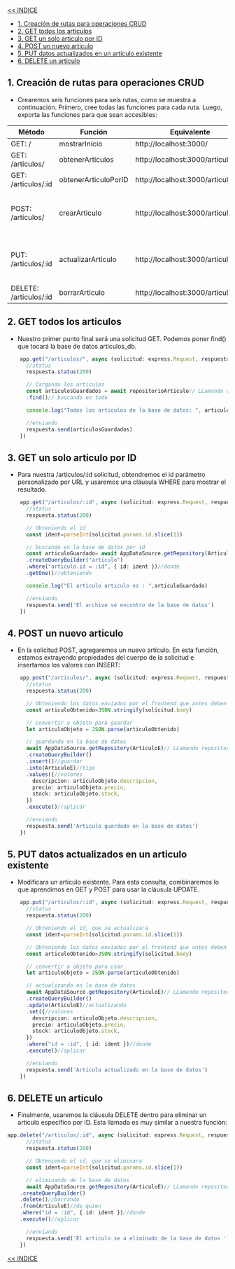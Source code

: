 [<< INDICE](../../README.md)
- [1. Creación de rutas para operaciones CRUD](#1-creación-de-rutas-para-operaciones-crud)
- [2. GET todos los articulos](#2-get-todos-los-articulos)
- [3. GET un solo articulo por ID](#3-get-un-solo-articulo-por-id)
- [4. POST un nuevo articulo](#4-post-un-nuevo-articulo)
- [5. PUT datos actualizados en un articulo existente](#5-put-datos-actualizados-en-un-articulo-existente)
- [6. DELETE un articulo](#6-delete-un-articulo)
## 1. Creación de rutas para operaciones CRUD
- Crearemos seis funciones para seis rutas, como se muestra a continuación. Primero, cree todas las funciones para cada ruta. Luego, exporta las funciones para que sean accesibles:


| Método | Función | Equivalente | Body |
| --------- | --------- | --------- | --------- |
| GET: / | mostrarInicio   | http://localhost:3000/ | no tiene |
| GET: /articulos/ | obtenerArticulos | http://localhost:3000/articulos | no tiene |
| GET: /articulos/:id | obtenerArticuloPorID | http://localhost:3000/articulos/:1 | no tiene |
| POST: /articulos/ | crearArticulo | http://localhost:3000/articulos/ | { "descripcion": "Pepsi", "precio": 113, "stock": 37 } |
| PUT: /articulos/:id | actualizarArticulo | http://localhost:3000/articulos/:7 | { descripcion": "PepsiCola", "precio": 10, "stock": 20 } |
| DELETE: /articulos/:id | borrarArticulo | http://localhost:3000/articulos:1 | no tiene |
## 2. GET todos los articulos
- Nuestro primer punto final será una solicitud GET. Podemos poner find() que tocará la base de datos articulos_db.
```ts
    app.get("/articulos/", async (solicitud: express.Request, respuesta: express.Response) => {
      //status
      respuesta.status(200)

      // Cargando los articulos
      const articulosGuardados = await repositorioArticulo// LLamando repositorio de articulo
      .find()// buscando en todo

      console.log("Todos los articulos de la base de datos: ", articulosGuardados)

      //enviando
      respuesta.send(articulosGuardados)
    })
```
## 3. GET un solo articulo por ID
- Para nuestra /articulos/:id solicitud, obtendremos el id parámetro personalizado por URL y usaremos una cláusula WHERE para mostrar el resultado.


```ts
    app.get("/articulos/:id", async (solicitud: express.Request, respuesta: express.Response) => {
      //status
      respuesta.status(200)

      // Obteniendo el id
      const ident=parseInt(solicitud.params.id.slice(1))

      // buscando en la base de datos por id
      const articuloGuardado= await AppDataSource.getRepository(ArticuloE)// LLamando repositorio de articulo
      .createQueryBuilder("articulo")
      .where("articulo.id = :id", { id: ident })//donde
      .getOne()//obteniendo

      console.log("El articulo articulo es : ",articuloGuardado)

      //enviando
      respuesta.send('El archivo se encontro de la base de datos')
    })
```
## 4. POST un nuevo articulo
- En la solicitud POST, agregaremos un nuevo articulo. En esta función, estamos extrayendo propiedades del cuerpo de la solicitud e insertamos los valores con INSERT:
```ts
    app.post("/articulos/", async (solicitud: express.Request, respuesta: express.Response) => {
      //status
      respuesta.status(200)

      // Obteniendo los datos enviados por el frontend que antes deben convertirse a json
      const articuloObtenido=JSON.stringify(solicitud.body)

      // convertir a objeto para guardar
      let articuloObjeto = JSON.parse(articuloObtenido)

      // guardando en la base de datos
      await AppDataSource.getRepository(ArticuloE)// LLamando repositorio de articulo
      .createQueryBuilder()
      .insert()//guardar
      .into(ArticuloE)//tipo
      .values({//valores
        descripcion: articuloObjeto.descripcion,
        precio: articuloObjeto.precio,
        stock: articuloObjeto.stock,
      })
      .execute()//aplicar

      //enviando
      respuesta.send('Articulo guardado en la base de datos')
    })
```
## 5. PUT datos actualizados en un articulo existente
- Modificara un articulo existente. Para esta consulta, combinaremos lo que aprendimos en GET y POST para usar la cláusula UPDATE.

```ts
    app.put("/articulos/:id", async (solicitud: express.Request, respuesta: express.Response) => {
      //status
      respuesta.status(200)

      // Obteniendo el id, que se actualizara
      const ident=parseInt(solicitud.params.id.slice(1))

      // Obteniendo los datos enviados por el frontend que antes deben convertirse a json
      const articuloObtenido=JSON.stringify(solicitud.body)

      // convertir a objeto para usar
      let articuloObjeto = JSON.parse(articuloObtenido)

      // actualizando en la base de datos
      await AppDataSource.getRepository(ArticuloE)// LLamando repositorio de articulo
      .createQueryBuilder()
      .update(ArticuloE)//actualizando
      .set({//valores
        descripcion: articuloObjeto.descripcion,
        precio: articuloObjeto.precio,
        stock: articuloObjeto.stock,
      })
      .where("id = :id", { id: ident })//donde
      .execute()//aplicar

      //enviando
      respuesta.send('Articulo actualizado en la base de datos')
    })
```
## 6. DELETE un articulo
- Finalmente, usaremos la cláusula DELETE dentro para eliminar un articulo específico por ID. Esta llamada es muy similar a nuestra función:
```ts
app.delete("/articulos/:id", async (solicitud: express.Request, respuesta: express.Response) => {
      //status
      respuesta.status(200)

      // Obteniendo el id, que se eliminara
      const ident=parseInt(solicitud.params.id.slice(1))

      // eliminando de la base de datos
      await AppDataSource.getRepository(ArticuloE)// LLamando repositorio de articulo
    .createQueryBuilder()
    .delete()//borrando
    .from(ArticuloE)//de quien
    .where("id = :id", { id: ident })//donde
    .execute()//aplicar

      //enviando
      respuesta.send('El articulo se a eliminado de la base de datos ')
    })
```

[<< INDICE](../../README.md)